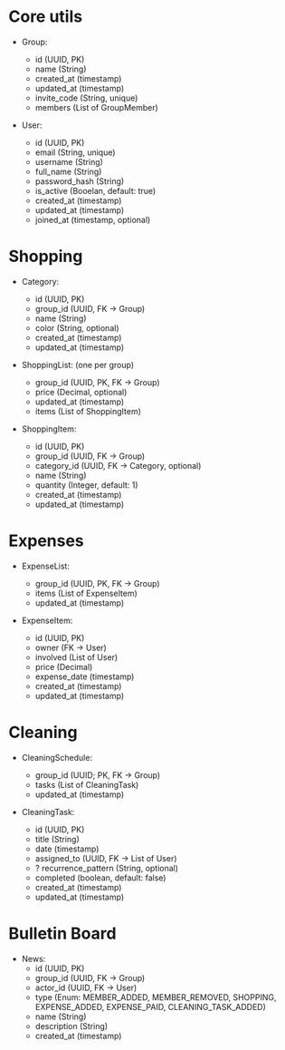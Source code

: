 # Core utils
- Group:
  - id (UUID, PK)
  - name (String)
  - created_at (timestamp)
  - updated_at (timestamp)
  - invite_code (String, unique)
  - members (List of GroupMember)

- User:
  - id (UUID, PK)
  - email (String, unique)
  - username (String)
  - full_name (String)
  - password_hash (String)
  - is_active (Booelan, default: true)
  - created_at (timestamp)
  - updated_at (timestamp)
  - joined_at (timestamp, optional)

# Shopping

- Category:
  - id (UUID, PK)
  - group_id (UUID, FK -> Group)
  - name (String)
  - color (String, optional)
  - created_at (timestamp)
  - updated_at (timestamp)

- ShoppingList: (one per group)
  - group_id (UUID, PK, FK -> Group)
  - price (Decimal, optional)
  - updated_at (timestamp)
  - items (List of ShoppingItem)

- ShoppingItem:
  - id (UUID, PK)
  - group_id (UUID, FK -> Group)
  - category_id (UUID, FK -> Category, optional)
  - name (String)
  - quantity (Integer, default: 1)
  - created_at (timestamp)
  - updated_at (timestamp)

# Expenses

- ExpenseList:
  - group_id (UUID, PK, FK -> Group)
  - items (List of ExpenseItem)
  - updated_at (timestamp)

- ExpenseItem:
  - id (UUID, PK)
  - owner (FK -> User)
  - involved (List of User)
  - price (Decimal)
  - expense_date (timestamp)
  - created_at (timestamp)
  - updated_at (timestamp)

# Cleaning

- CleaningSchedule:
  - group_id (UUID; PK, FK -> Group)
  - tasks (List of CleaningTask)
  - updated_at (timestamp)

- CleaningTask:
  - id (UUID, PK)
  - title (String)
  - date (timestamp)
  - assigned_to (UUID, FK -> List of User)
  - ? recurrence_pattern (String, optional) 
  - completed (boolean, default: false)
  - created_at (timestamp)
  - updated_at (timestamp)

# Bulletin Board

- News:
  - id (UUID, PK)
  - group_id (UUID, FK -> Group)
  - actor_id (UUID, FK -> User)
  - type (Enum: MEMBER_ADDED, MEMBER_REMOVED, SHOPPING, EXPENSE_ADDED, EXPENSE_PAID, CLEANING_TASK_ADDED)
  - name (String)
  - description (String)
  - created_at (timestamp)
